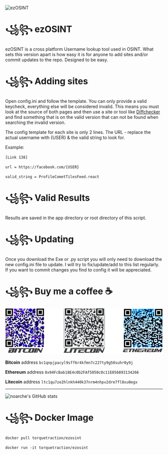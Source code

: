 ![ezOSINT](https://github.com/user-attachments/assets/d15bb1b5-5bc9-4251-900f-55e3f113ed68)



# ꧁꧂  ezOSINT
ezOSINT is a cross platform Username lookup tool used in OSINT. What sets this version apart is how easy it is for anyone to add sites and/or commit updates to the repo. Designed to be easy. 

# ꧁꧂ Adding sites

Open config.ini and follow the template. You can only provide a valid keycheck, everything else will be considered invalid. This means you must look at the source of both pages and then use a site or tool like [Diffchecker](https://www.diffchecker.com/) and find something that is on the valid version that can not be found when searching the invalid version. 

The config template for each site is only 2 lines. The URL - replace the actual username with {USER} & the valid string to look for.

Example: 

`[Link 138]`

`url = https://facebook.com/{USER}`

`valid_string = ProfileCometTilesFeed.react`


# ꧁꧂ Valid Results

Results are saved in the app directory or root directory of this script. 

# ꧁꧂ Updating

Once you download the Exe or .py script you will only need to download the new config.ini file to update. I will try to fix/update/add to this list regularly.  If you want to commit changes you find to config it will be appreciated. 


# ꧁꧂  Buy me a coffee ☕

![qrCode](https://raw.githubusercontent.com/noarche/cd-ripper/main/unrelated-ignore/CryptoQRcodes.png)

**Bitcoin** address `bc1qnpjpacyl9sff6r4kfmn7c227ty9g50suhr0y9j`


**Ethereum** address `0x94FcBab18E4c0b2FAf5050c0c11E056893134266`


**Litecoin** address `ltc1qu7ze2hlnkh440k37nrm4nhpv2dre7fl8xu0egx`



-------------------------------------------------------------------

![noarche's GitHub stats](https://github-readme-stats.vercel.app/api?username=noarche&show_icons=true&theme=transparent)

# ꧁꧂  Docker Image

`docker pull torquetraction/ezosint`

`docker run -it torquetraction/ezosint`
